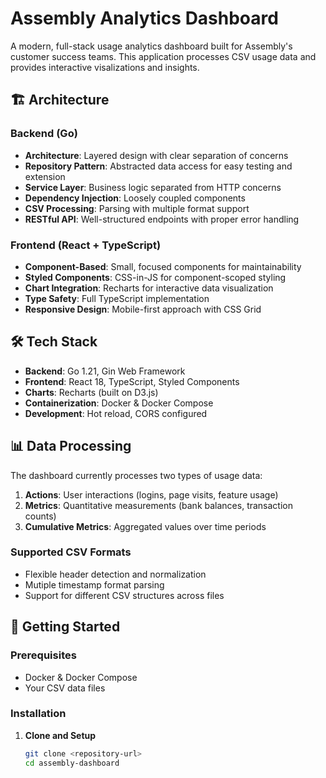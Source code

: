 # Assembly Analytics Dashboard

A modern, full-stack usage analytics dashboard built for Assembly's customer success teams. This application processes CSV usage data and provides interactive visalizations and insights.

## 🏗️ Architecture

### Backend (Go)
- **Architecture**: Layered design with clear separation of concerns
- **Repository Pattern**: Abstracted data access for easy testing and extension  
- **Service Layer**: Business logic separated from HTTP concerns
- **Dependency Injection**: Loosely coupled components
- **CSV Processing**: Parsing with multiple format support
- **RESTful API**: Well-structured endpoints with proper error handling

### Frontend (React + TypeScript)
- **Component-Based**: Small, focused components for maintainability
- **Styled Components**: CSS-in-JS for component-scoped styling
- **Chart Integration**: Recharts for interactive data visualization
- **Type Safety**: Full TypeScript implementation
- **Responsive Design**: Mobile-first approach with CSS Grid

## 🛠️ Tech Stack

- **Backend**: Go 1.21, Gin Web Framework
- **Frontend**: React 18, TypeScript, Styled Components
- **Charts**: Recharts (built on D3.js)
- **Containerization**: Docker & Docker Compose
- **Development**: Hot reload, CORS configured

## 📊 Data Processing

The dashboard currently processes two types of usage data:

1. **Actions**: User interactions (logins, page visits, feature usage)
2. **Metrics**: Quantitative measurements (bank balances, transaction counts)
3. **Cumulative Metrics**: Aggregated values over time periods

### Supported CSV Formats
- Flexible header detection and normalization
- Mutiple timestamp format parsing
- Support for different CSV structures across files

## 🚦 Getting Started

### Prerequisites
- Docker & Docker Compose
- Your CSV data files

### Installation

1. **Clone and Setup**
   ```bash
   git clone <repository-url>
   cd assembly-dashboard
